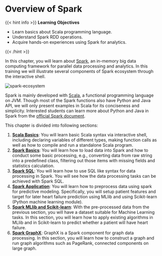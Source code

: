 ---
---
# Overview of Spark

{{< hint info >}}
**Learning Objectives**

- Learn basics about Scala programming language.
- Understand Spark RDD operations.
- Acquire hands-on experiences using Spark for analytics.

{{< /hint >}}


In this chapter, you will learn about [Spark](http://spark.apache.org), an in-memory big data computing framework for parallel data processing and analytics. In this training we will illustrate several components of Spark ecosystem  through the interactive shell.

![spark-ecosystem](/bigdata-bootcamp/spark_images/spark-ecosystem.jpg "Spark Ecosystem")

Spark is mainly developed with [Scala](http://www.scala-lang.org/), a functional programming language on JVM. Though most of the Spark functions also have Python and Java API, we will only present examples in Scala for its conciseness and simplicity. Interested students can learn more about Python and Java in Spark from the [official Spark document](https://spark.apache.org/docs/latest/programming-guide.html).

This chapter is divided into following sections:

1. **[Scala Basics](/spark/scala-basic.html)**: You will learn basic Scala syntax via interactive shell, including declaring variables of different types, making function calls as well as how to compile and run a standalone Scala program.
2. **[Spark Basics](/spark/spark-basic.html)**: You will learn how to load data into Spark and how to conduct some basic processing, e.g., converting data from raw string into a predefined class, filtering out those items with missing fields and statistics calculation. 
3. **[Spark SQL](/spark/spark-sql.html)**: You will learn how to use SQL like syntax for data processing in Spark. You will see how the data processing tasks can be achieved with Spark SQL.
4. **[Spark Application](/spark/spark-application.html)**: You will learn how to preprocess data using spark for predictive modeling. Specifically, you will setup patient features and target for later heart failure prediction using MLlib and using Scikit-learn (Python machine learning module).
5. **[Spark MLlib and Scikit-learn](/spark/spark-mllib.html)**: With the pre-processed data from the previous section, you will have a dataset suitable for Machine Learning tasks. In this section, you will learn how to apply existing algorithms in MLlib and in Scikit-learn to predict whether a patient will have heart failure. 
6. **[Spark GraphX](/spark/spark-graphx.html)**: GraphX is a Spark component for graph data processing. In this section, you will learn how to construct a graph and run graph algorithms such as PageRank, connected components on large graph.

<!-- 7. **[Spark Gotchas](/spark/spark-gotchas.html)**: There are a handful of FYIs when it comes to using Spark when operating in local mode versus clustered mode.  These gotchas can create perceived non-deterministic behaviors. -->
